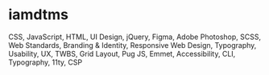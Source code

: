 # iamdtms

CSS, JavaScript, HTML, UI Design, jQuery, Figma, Adobe Photoshop, SCSS, Web Standards, Branding & Identity, Responsive Web Design, Typography, Usability, UX, TWBS, Grid Layout, Pug JS, Emmet, Accessibility, CLI, Typography, 11ty, CSP
